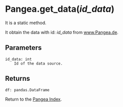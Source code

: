 # Pangea.get_data(*id_data*)

It is a static method.

It obtain the data with id: *id_data* from www.Pangea.de.

## Parameters

    id_data: int
        Id of the data source.

## Returns

    df: pandas.DataFrame

Return to the [Pangea Index](index_pangea.md).
